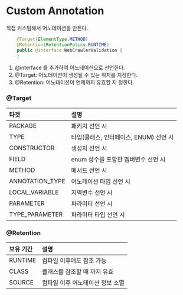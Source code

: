 # Custom Annotation
직접 커스텀해서 어노테이션을 만든다.

```java
    @Target(ElementType.METHOD)
    @Retention(RetentionPolicy.RUNTIME)
    public @interface WebCrawlerValidation {
    }
```
1. @interface 를 추가하여 어노테이션으로 선언한다.
2. @Target: 어노테이션이 생성될 수 있는 위치를 지정한다.
3. @Retention: 어노테이션이 언제까지 유효할 지 정한다.

### @Target
|타겟|설명|
|:---|:---|
| PACKAGE| 패키지 선언 시    |
| TYPE| 타입(클래스, 인터페이스, ENUM) 선언 시|
| CONSTRUCTOR| 생성자 선언 시|
| FIELD| enum 상수를 포함한 멤버변수 선언 시|
| METHOD| 메서드 선언 시|
| ANNOTATION_TYPE| 어노테이션 타입 선언 시|
| LOCAL_VARIABLE| 지역변수 선언 시|
| PARAMETER| 파라미터 선언 시|
| TYPE_PARAMETER| 파라미터 타입 선언 시|


### @Retention
|보유 기간|설명|
|:---|:---| 
|RUNTIME| 컴파일 이후에도 참조 가능 |
|CLASS| 클래스를 참조할 때 까지 유효 |
|SOURCE| 컴파일 이후 어노테이션 정보 소멸| 